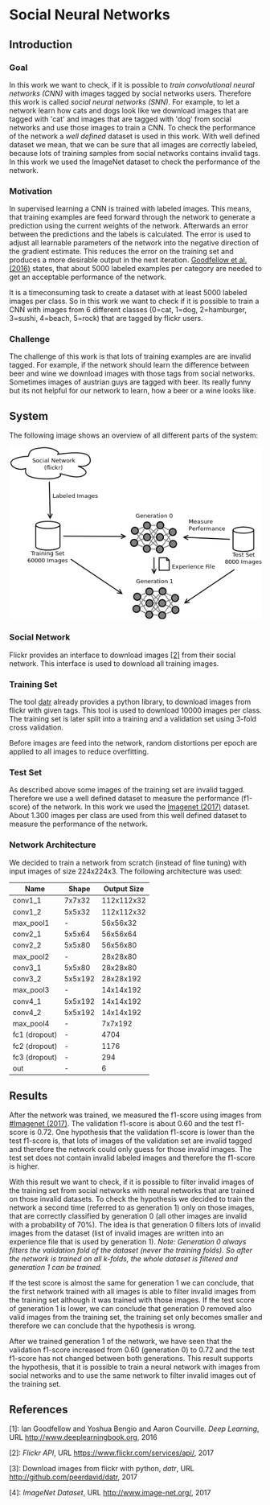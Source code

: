 # Social Neural Networks


## Introduction
### Goal
In this work we want to check, if it is possible to *train convolutional neural networks (CNN)*
with images tagged by social networks users. Therefore this work is called *social neural networks (SNN)*.
For example, to let a network learn how cats and dogs look like we download images that are tagged with 'cat' 
and images that are tagged with 'dog' from social networks and use those images to train a CNN. To check the 
performance of the network a *well defined* dataset is used in this work. 
With well defined dataset we mean, that we can be sure that all images are correctly labeled, because lots of training samples from social 
networks contains invalid tags. In this work we used the ImageNet dataset to check the performance of the network.

### Motivation
In supervised learning a CNN is trained with labeled images. This means, that training examples
are feed forward through the network to generate a prediction using the current weights of the network. Afterwards an error between the
predictions and the labels is calculated. The error is used to adjust all learnable parameters of the network into the negative 
direction of the gradient estimate. This reduces the error on the training set and produces a more
desirable output in the next iteration. [Goodfellow et al. (2016)](#Goodfellow-et-al-2016) states, that about 5000 labeled examples per category
are needed to get an acceptable performance of the network. 

It is a timeconsuming task to create a dataset with at least 5000 labeled images per class. So in this work we want to check if it
is possible to train a CNN with images from 6 different classes (0=cat, 1=dog, 2=hamburger, 3=sushi, 4=beach, 5=rock) 
that are tagged by flickr users.

### Challenge
The challenge of this work is that lots of training examples are are invalid tagged. For example, if the network should learn 
the difference between beer and wine we download images with those tags from social networks. Sometimes images
of austrian guys are tagged with beer. Its really funny but its not helpful for our network to learn, how a beer or a wine looks like.

## System
The following image shows an overview of all different parts of the system:

![System Overview](docs/system-overview.png)

### Social Network
Flickr provides an interface to download images [[2]](#Flickr-Api-2017) from their social network. This interface is used
to download all training images.

### Training Set
The tool [datr](#Flickr-Api-2017) already provides a python library, to download images from flickr with given tags. 
This tool is used to download 10000 images per class. The training set is later split into a training and a validation set using 
3-fold cross validation.

Before images are feed into the network, random distortions per epoch are applied to all images to reduce overfitting.

### Test Set
As described above some images of the training set are invalid tagged. Therefore we use a well defined dataset
to measure the performance (f1-score) of the network. In this work we used the [Imagenet (2017)](#Imagenet-2017) dataset.
About 1.300 images per class are used from this well defined dataset to measure the performance of the network.

### Network Architecture
We decided to train a network from scratch (instead of fine tuning) with input images of size 224x224x3.
The following architecture was used:

| Name          | Shape            | Output Size  |
| ------------- | ---------------- | ------------ |
| conv1_1       | 7x7x32           | 112x112x32   |
| conv1_2       | 5x5x32           | 112x112x32   |
| max_pool1     | -                | 56x56x32     |
| conv2_1       | 5x5x64           | 56x56x64     |
| conv2_2       | 5x5x80           | 56x56x80     |
| max_pool2     | -                | 28x28x80     |
| conv3_1       | 5x5x80           | 28x28x80     |
| conv3_2       | 5x5x192          | 28x28x192    |
| max_pool3     | -                | 14x14x192    |
| conv4_1       | 5x5x192          | 14x14x192    |
| conv4_2       | 5x5x192          | 14x14x192    |
| max_pool4     | -                | 7x7x192      |
| fc1 (dropout) | -                | 4704         |
| fc2 (dropout) | -                | 1176         |
| fc3 (dropout) | -                | 294          |
| out           | -                | 6            |


## Results 
After the network was trained, we measured the f1-score using images from [#Imagenet (2017)](Imagenet-2017).
The validation f1-score is about 0.60 and the test f1-score is 0.72. One hypothesis that the validation f1-score
is lower than the test f1-score is, that lots of images of the validation set are invalid tagged and therefore the network could only 
guess for those invalid images. The test set does not contain invalid labeled images and therefore the f1-score is higher.

With this result we want to check, if it is possible to filter invalid images of the training set from social networks with
neural networks that are trained on those invalid datasets. To check the hypothesis we decided to train the network a second 
time (referred to as generation 1) only on those images, that are correctly classified by generation 0 (all other images are invalid with 
a probability of 70%). The idea is that generation 0 filters lots of invalid images from the dataset (list of invalid images 
are written into an experience file that is used by generation 1). *Note: Generation 0 always filters the validation fold of the 
dataset (never the training folds). So after the network is trained on all k-folds, the whole dataset is filtered and generation 
1 can be trained.*

If the test score is almost the same for generation 1 we can 
conclude, that the first network trained with all images is able to filter invalid images from the training set although it was 
trained with those images. If the test score of generation 1 is lower, we can conclude that generation 0 removed also valid images
from the training set, the training set only becomes smaller and therefore we can conclude that the hypothesis is wrong.

After we trained generation 1 of the network, we have seen that the validation f1-score increased from 0.60 (generation 0) to 
0.72 and the test f1-score has not changed between both generations. This result supports the hypothesis, that it is possible to 
train a neural network with images from social networks and to use the same network to filter invalid images out of the training set.


## References
<a name="Goodfellow-et-al-2016">[1]</a>: Ian Goodfellow and Yoshua Bengio and Aaron Courville. *Deep Learning*, 
URL <a href="http://www.deeplearningbook.org">http://www.deeplearningbook.org</a>, 2016

<a name="Flickr-Api-2017">[2]</a>: *Flickr API*, 
URL <a hrref="https://www.flickr.com/services/api/">https://www.flickr.com/services/api/</a>, 2017

<a name="Datr-2017">[3]</a>: Download images from flickr with python, *datr*, 
URL <a hrref="http://github.com/peerdavid/datr">http://github.com/peerdavid/datr</a>, 2017

<a name="Imagenet-2017">[4]</a>: *ImageNet Dataset*, 
URL <a hrref="http://www.image-net.org/">http://www.image-net.org/</a>, 2017